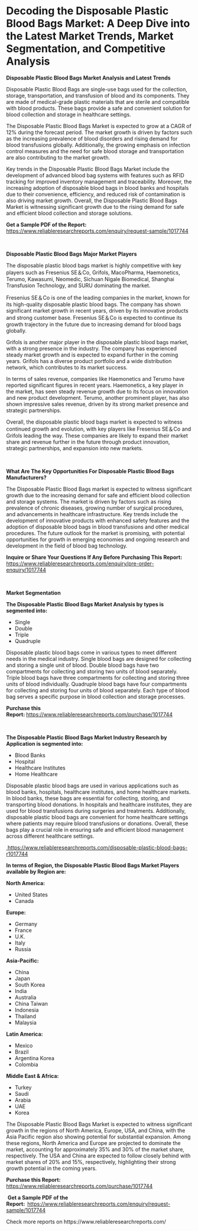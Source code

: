 <p><h1>Decoding the Disposable Plastic Blood Bags Market: A Deep Dive into the Latest Market Trends, Market Segmentation, and Competitive Analysis</h1></p><p><strong>Disposable Plastic Blood Bags Market Analysis and Latest Trends</strong></p>
<p><p>Disposable Plastic Blood Bags are single-use bags used for the collection, storage, transportation, and transfusion of blood and its components. They are made of medical-grade plastic materials that are sterile and compatible with blood products. These bags provide a safe and convenient solution for blood collection and storage in healthcare settings.</p><p>The Disposable Plastic Blood Bags Market is expected to grow at a CAGR of 12% during the forecast period. The market growth is driven by factors such as the increasing prevalence of blood disorders and rising demand for blood transfusions globally. Additionally, the growing emphasis on infection control measures and the need for safe blood storage and transportation are also contributing to the market growth.</p><p>Key trends in the Disposable Plastic Blood Bags Market include the development of advanced blood bag systems with features such as RFID tracking for improved inventory management and traceability. Moreover, the increasing adoption of disposable blood bags in blood banks and hospitals due to their convenience, efficiency, and reduced risk of contamination is also driving market growth. Overall, the Disposable Plastic Blood Bags Market is witnessing significant growth due to the rising demand for safe and efficient blood collection and storage solutions.</p></p>
<p><strong>Get a Sample PDF of the Report:&nbsp;</strong> <a href="https://www.reliableresearchreports.com/enquiry/request-sample/1017744">https://www.reliableresearchreports.com/enquiry/request-sample/1017744</a></p>
<p>&nbsp;</p>
<p><strong>Disposable Plastic Blood Bags Major Market Players</strong></p>
<p><p>The disposable plastic blood bags market is highly competitive with key players such as Fresenius SE＆Co, Grifols, MacoPharma, Haemonetics, Terumo, Kawasumi, Neomedic, Sichuan Nigale Biomedical, Shanghai Transfusion Technology, and SURU dominating the market. </p><p>Fresenius SE＆Co is one of the leading companies in the market, known for its high-quality disposable plastic blood bags. The company has shown significant market growth in recent years, driven by its innovative products and strong customer base. Fresenius SE＆Co is expected to continue its growth trajectory in the future due to increasing demand for blood bags globally.</p><p>Grifols is another major player in the disposable plastic blood bags market, with a strong presence in the industry. The company has experienced steady market growth and is expected to expand further in the coming years. Grifols has a diverse product portfolio and a wide distribution network, which contributes to its market success.</p><p>In terms of sales revenue, companies like Haemonetics and Terumo have reported significant figures in recent years. Haemonetics, a key player in the market, has seen steady revenue growth due to its focus on innovation and new product development. Terumo, another prominent player, has also shown impressive sales revenue, driven by its strong market presence and strategic partnerships.</p><p>Overall, the disposable plastic blood bags market is expected to witness continued growth and evolution, with key players like Fresenius SE＆Co and Grifols leading the way. These companies are likely to expand their market share and revenue further in the future through product innovation, strategic partnerships, and expansion into new markets.</p></p>
<p>&nbsp;</p>
<p><strong>What Are The Key Opportunities For Disposable Plastic Blood Bags Manufacturers?</strong></p>
<p><p>The Disposable Plastic Blood Bags market is expected to witness significant growth due to the increasing demand for safe and efficient blood collection and storage systems. The market is driven by factors such as rising prevalence of chronic diseases, growing number of surgical procedures, and advancements in healthcare infrastructure. Key trends include the development of innovative products with enhanced safety features and the adoption of disposable blood bags in blood transfusions and other medical procedures. The future outlook for the market is promising, with potential opportunities for growth in emerging economies and ongoing research and development in the field of blood bag technology.</p></p>
<p><strong>Inquire or Share Your Questions If Any Before Purchasing This Report:</strong> <a href="https://www.reliableresearchreports.com/enquiry/pre-order-enquiry/1017744">https://www.reliableresearchreports.com/enquiry/pre-order-enquiry/1017744</a></p>
<p>&nbsp;</p>
<p><strong>Market Segmentation</strong></p>
<p><strong>The Disposable Plastic Blood Bags Market Analysis by types is segmented into:</strong></p>
<p><ul><li>Single</li><li>Double</li><li>Triple</li><li>Quadruple</li></ul></p>
<p><p>Disposable plastic blood bags come in various types to meet different needs in the medical industry. Single blood bags are designed for collecting and storing a single unit of blood. Double blood bags have two compartments for collecting and storing two units of blood separately. Triple blood bags have three compartments for collecting and storing three units of blood individually. Quadruple blood bags have four compartments for collecting and storing four units of blood separately. Each type of blood bag serves a specific purpose in blood collection and storage processes.</p></p>
<p><strong>Purchase this Report:&nbsp;</strong><a href="https://www.reliableresearchreports.com/purchase/1017744">https://www.reliableresearchreports.com/purchase/1017744</a></p>
<p>&nbsp;</p>
<p><strong>The Disposable Plastic Blood Bags Market Industry Research by Application is segmented into:</strong></p>
<p><ul><li>Blood Banks</li><li>Hospital</li><li>Healthcare Institutes</li><li>Home Healthcare</li></ul></p>
<p><p>Disposable plastic blood bags are used in various applications such as blood banks, hospitals, healthcare institutes, and home healthcare markets. In blood banks, these bags are essential for collecting, storing, and transporting blood donations. In hospitals and healthcare institutes, they are used for blood transfusions during surgeries and treatments. Additionally, disposable plastic blood bags are convenient for home healthcare settings where patients may require blood transfusions or donations. Overall, these bags play a crucial role in ensuring safe and efficient blood management across different healthcare settings.</p></p>
<p><a href="https://www.reliableresearchreports.com/disposable-plastic-blood-bags-r1017744">&nbsp;https://www.reliableresearchreports.com/disposable-plastic-blood-bags-r1017744</a></p>
<p><strong>In terms of Region, the Disposable Plastic Blood Bags Market Players available by Region are:</strong></p>
<p>
    <p> <strong> North America: </strong>
        <ul>
            <li>United States</li>
            <li>Canada</li>
        </ul>
        </p> 
    <p> <strong> Europe: </strong>
        <ul>
            <li>Germany</li>
            <li>France</li>
            <li>U.K.</li>
            <li>Italy</li>
            <li>Russia</li>
        </ul>
        </p> 
    <p> <strong> Asia-Pacific: </strong>
        <ul>
            <li>China</li>
            <li>Japan</li>
            <li>South Korea</li>
            <li>India</li>
            <li>Australia</li>
            <li>China Taiwan</li>
            <li>Indonesia</li>
            <li>Thailand</li>
            <li>Malaysia</li>
        </ul>
        </p> 
    <p> <strong> Latin America: </strong>
        <ul>
            <li>Mexico</li>
            <li>Brazil</li>
            <li>Argentina Korea</li>
            <li>Colombia</li>
        </ul>
        </p> 
    <p> <strong> Middle East & Africa: </strong>
        <ul>
            <li>Turkey</li>
            <li>Saudi</li>
            <li>Arabia</li>
            <li>UAE</li>
            <li>Korea</li>
        </ul>
    </p>
    </p>
<p><p>The Disposable Plastic Blood Bags Market is expected to witness significant growth in the regions of North America, Europe, USA, and China, with the Asia Pacific region also showing potential for substantial expansion. Among these regions, North America and Europe are projected to dominate the market, accounting for approximately 35% and 30% of the market share, respectively. The USA and China are expected to follow closely behind with market shares of 20% and 15%, respectively, highlighting their strong growth potential in the coming years.</p></p>
<p><strong>Purchase this Report: </strong><a href="https://www.reliableresearchreports.com/purchase/1017744">https://www.reliableresearchreports.com/purchase/1017744</a></p>
<p>&nbsp;<strong>Get a Sample PDF of the Report:&nbsp;&nbsp;</strong><a href="https://www.reliableresearchreports.com/enquiry/request-sample/1017744">https://www.reliableresearchreports.com/enquiry/request-sample/1017744</a></p>
<p><strong></strong></p>
<p>Check more reports on https://www.reliableresearchreports.com/</p>